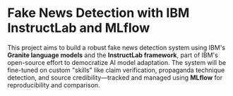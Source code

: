 # Fake News Detection with IBM InstructLab and MLflow

This project aims to build a robust fake news detection system using IBM's **Granite language models** and the **InstructLab framework**, part of IBM's open-source effort to democratize AI model adaptation. The system will be fine-tuned on custom "skills" like claim verification, propaganda technique detection, and source credibility—tracked and managed using **MLflow** for reproducibility and comparison.

